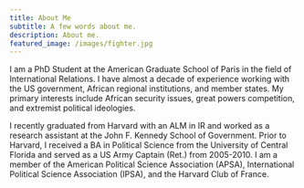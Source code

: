 ```yaml
---
title: About Me
subtitle: A few words about me.
description: About me.
featured_image: /images/fighter.jpg
---
```




I am a PhD Student at the American Graduate School of Paris in the field of International Relations. I have almost a decade of experience working with the US government, African regional institutions, and member states. My primary interests include African security issues, great powers competition, and extremist political ideologies.

I recently graduated from Harvard with an ALM in IR and worked as a research assistant at the John F. Kennedy School of Government. Prior to Harvard, I received a BA in Political Science from the University of Central Florida and served as a US Army Captain (Ret.) from 2005-2010. I am a member of the American Political Science Association (APSA), International Political Science Association (IPSA), and the Harvard Club of France.
